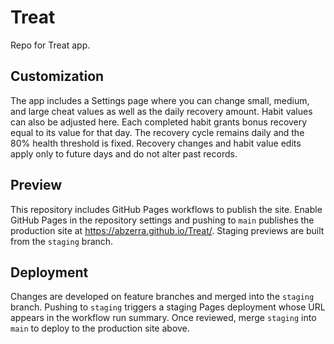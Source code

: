 # Treat

Repo for Treat app.

## Customization

The app includes a Settings page where you can change small, medium, and large cheat values as well as the daily recovery amount. Habit values can also be adjusted here. Each completed habit grants bonus recovery equal to its value for that day. The recovery cycle remains daily and the 80% health threshold is fixed. Recovery changes and habit value edits apply only to future days and do not alter past records.

## Preview

This repository includes GitHub Pages workflows to publish the site.
Enable GitHub Pages in the repository settings and pushing to `main` publishes
the production site at https://abzerra.github.io/Treat/. Staging previews are
built from the `staging` branch.

## Deployment

Changes are developed on feature branches and merged into the `staging` branch.
Pushing to `staging` triggers a staging Pages deployment whose URL appears in the
workflow run summary. Once reviewed, merge `staging` into `main` to deploy to the
production site above.

